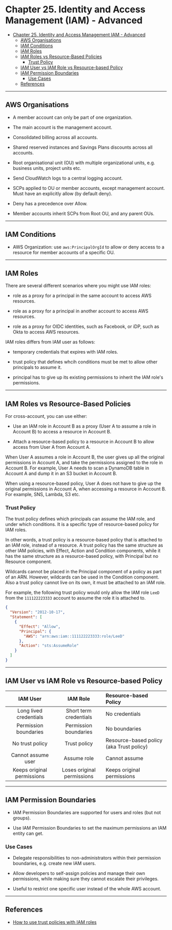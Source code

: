 # Chapter 25. Identity and Access Management (IAM) - Advanced

<!-- TOC -->

- [Chapter 25. Identity and Access Management IAM - Advanced](#chapter-25-identity-and-access-management-iam---advanced)
    - [AWS Organisations](#aws-organisations)
    - [IAM Conditions](#iam-conditions)
    - [IAM Roles](#iam-roles)
    - [IAM Roles vs Resource-Based Policies](#iam-roles-vs-resource-based-policies)
        - [Trust Policy](#trust-policy)
    - [IAM User vs IAM Role vs Resource-based Policy](#iam-user-vs-iam-role-vs-resource-based-policy)
    - [IAM Permission Boundaries](#iam-permission-boundaries)
        - [Use Cases](#use-cases)
    - [References](#references)

<!-- /TOC -->

---
## AWS Organisations

* A member account can only be part of one organization.

* The main account is the management account.

* Consolidated billing across all accounts.

* Shared reserved instances and Savings Plans discounts across all accounts.

* Root organisational unit (OU) with multiple organizational units, e.g. business units, project units etc.

* Send CloudWatch logs to a central logging account.

* SCPs applied to OU or member accounts, except management account. Must have an explicitly allow (by default deny).

* Deny has a precedence over Allow.

* Member accounts inherit SCPs from Root OU, and any parent OUs.

---
## IAM Conditions

* AWS Organization: use `aws:PrincipalOrgId` to allow or deny access to a resource for member accounts of a specific OU.

---
## IAM Roles

There are several different scenarios where you might use IAM roles:

* role as a proxy for a principal in the same account to access AWS resources.

* role as a proxy for a principal in another account to access AWS resources.

* role as a proxy for OIDC identities, such as Facebook, or iDP, such as Okta to access AWS resources.

IAM roles differs from IAM user as follows:

* temporary credentials that expires with IAM roles.

* trust policy that defines whcih conditions must be met to allow other principals to assume it.

* principal has to give up its existing permissions to inherit the IAM role's permissions.

---
## IAM Roles vs Resource-Based Policies

For cross-account, you can use either:

* Use an IAM role in Account B as a proxy (User A to assume a role in Account B) to access a resource in Account B.

* Attach a resource-based policy to a resource in Account B to allow access from User A from Account A.

When User A assumes a role in Account B, the user gives up all the original permissions in Account A, and take the permissions assigned to the role in Account B. For example, User A needs to scan a DynamoDB table in Account A and dump it in an S3 bucket in Account B.

When using a resource-based policy, User A does not have to give up the original permissions in Account A, when accessing a resource in Account B. For example, SNS, Lambda, S3 etc.

### Trust Policy

The trust policy defines which principals can assume the IAM role, and under which conditions. It is a specific type of resource-based policy for IAM roles.

In other words, a trust policy is a resource-based policy that is attached to an IAM role, instead of a resource. A trust policy has the same structure as other IAM policies, with Effect, Action and Condition components, while it has the same structure as a resource-based policy, with Principal but no Resource component.

Wildcards cannot be placed in the Principal component of a policy as part of an ARN. However, wildcards can be used in the Condition component. Also a trust policy cannot live on its own, it must be attached to an IAM role.

For example, the following trust policy would only allow the IAM role `LeeD` from the `111122223333` account to assume the role it is attached to.

```json
{
  "Version": "2012-10-17",
  "Statement": [
    {
      "Effect": "Allow",
      "Principal": {
        "AWS": "arn:aws:iam::111122223333:role/LeeD"
      },
      "Action": "sts:AssumeRole"
    }
  ]
}
```

---
## IAM User vs IAM Role vs Resource-based Policy

|          IAM User          |          IAM Role          | Resource-based Policy                    |
|:--------------------------:|:--------------------------:|:-----------------------------------------|
|   Long lived credentials   |   Short term credentials   | No credentials                           |
|   Permission boundaries    |   Permission boundaries    | No boundaries                            |
|      No trust policy       |        Trust policy        | Resource-based policy (aka Trust policy) |
|     Cannot assume user     |        Assume role         | Cannot assume                            |
| Keeps original permissions | Loses original permissions | Keeps original permissions               |

---
## IAM Permission Boundaries

* IAM Permission Boundaries are supported for users and roles (but not groups).

* Use IAM Permission Boundaries to set the maximum permissions an IAM entity can get.

### Use Cases

* Delegate responsibilities to non-administrators within their permission boundaries, e.g. create new IAM users.

* Allow developers to self-assign policies and manage their own permissions, while making sure they cannot escalate their privileges.

* Useful to restrict one specific user instead of the whole AWS account.

---
## References

* [How to use trust policies with IAM roles](https://aws.amazon.com/blogs/security/how-to-use-trust-policies-with-iam-roles/)
